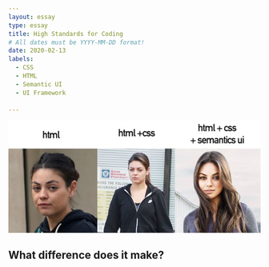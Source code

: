 ```yaml
---
layout: essay
type: essay
title: High Standards for Coding  
# All dates must be YYYY-MM-DD format!
date: 2020-02-13
labels:
  - CSS 
  - HTML 
  - Semantic UI
  - UI Framework 
 
---
```



<img class="ui medium center floated image" src="../images/html.jpg">

## What difference does it make? 
